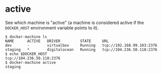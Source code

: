 <!--[metadata]>
+++
title = "active"
description = "Identify active machines"
keywords = ["machine, active, subcommand"]
[menu.machine]
parent="smn_machine_subcmds"
+++
<![end-metadata]-->

# active

See which machine is "active" (a machine is considered active if the
`DOCKER_HOST` environment variable points to it).

    $ docker-machine ls
    NAME      ACTIVE   DRIVER         STATE     URL
    dev       -        virtualbox     Running   tcp://192.168.99.103:2376
    staging   *        digitalocean   Running   tcp://104.236.50.118:2376
    $ echo $DOCKER_HOST
    tcp://104.236.50.118:2376
    $ docker-machine active
    staging
